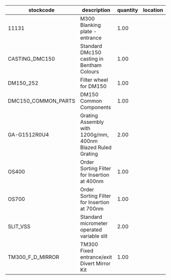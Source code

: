 |stockcode|description|quantity|location|
|---------|-----------|--------|--------|
|11131|M300 Blanking plate - entrance|1.00||
|CASTING_DMC150|Standard DMc150 casting in Bentham Colours|1.00||
|DM150_252|Filter wheel for DM150|1.00||
|DMC150_COMMON_PARTS|DM150 Common Components|1.00||
|GA-G1512R0U4|Grating Assembly with 1200g/mm, 400nm Blazed Ruled Grating|2.00||
|OS400|Order Sorting Filter for Insertion at 400nm|1.00||
|OS700|Order Sorting Filter for Insertion at 700nm|1.00||
|SLIT_VSS|Standard micrometer operated variable slit|2.00||
|TM300_F_D_MIRROR|TM300 Fixed entrance/exit Divert Mirror Kit|1.00||
